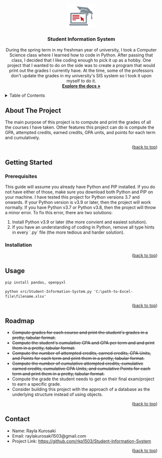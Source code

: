 <!--
Author: Rayla Kurosaki
GitHub: https://github.com/rkp1503
-->

<!DOCTYPE html>
<html>
	<head>
		<a name="readme-top"></a>
		<!-- PROJECT LOGO -->
		<br />
		<div align="center">
			<a href="https://github.com/rkp1503/Student_Information_System"><img src="assets/logo.png" alt="Logo" width="100" height="auto"></a>
			<h3 align="center">Student Information System</h3>
			<p align="center">
				During the spring term in my freshman year of university, I took a Computer Science class where I learned how to code in Python. After passing that class, I decided that I like coding enough to pick it up as a hobby. One project that I wanted to do on the side was to create a program that would print out the grades I currently have. At the time, some of the professors don't update the grades in my university's SIS system so I took it upon myself to do it.
				<br />
				<a href="https://github.com/rkp1503/Student_Information_System/docs"><strong>Explore the docs »</strong></a>
				<br />
			</p>
		</div>
	</head>
	<body>
		<!-- TABLE OF CONTENTS -->
		<details>
			<summary>Table of Contents</summary>
			<ol>
				<li><a href="#about-the-project">About The Project</a></li>
				<li><a href="#getting-started">Getting Started</a>
					<ul>
						<li><a href="#prerequisites">Prerequisites</a></li>
						<li><a href="#installation">Installation</a></li>
					</ul>
				</li>
				<li><a href="#usage">Usage</a></li>
				<li><a href="#roadmap">Roadmap</a></li>
				<li><a href="#contact">Contact</a></li>
			</ol>
		</details>
		<!-- ABOUT THE PROJECT -->
		<div>
			<h2 id="about-the-project">About The Project</h2>
			<p>
				The main purpose of this project is to compute and print the grades of all the courses I have taken. Other features this project can do is compute the GPA, attempted credits, earned credits, GPA units, and points for each term and cumulatively.
			</p>
			<p align="right">(<a href="#readme-top">back to top</a>)</p>
		</div>
		<div>
			<!-- GETTING STARTED -->
			<h2 id="getting-started">Getting Started</h2>
			<h3 id="prerequisites">Prerequisites</h3>
			<p>
				This guide will assume you already have Python and PIP installed. If you do not have either of those, make sure you download both Python and PIP on your machine. I have tested this project for Python versions 3.7 and onwards. If your Python version is v3.9 or later, then the project will work normally. If you have Python v3.7 or Python v3.8, then the project will throw a minor error. To fix this error, there are two solutions:
				<ol>
					<li>Install Python v3.9 or later (the more convient and easiest solution).</li>
					<li>If you have an understanding of coding in Python, remove all type hints in every `.py` file (the more tedious and harder solution).</li>
				</ol>
			</p>
			<h3 id="installation">Installation</h3>
			<p align="right">(<a href="#readme-top">back to top</a>)</p>
		</div>
		<div>
			<!-- USAGE EXAMPLES -->
			<h2 id="usage">Usage</h2>
			<p><pre><code>pip install pandas, openpyxl</code></pre></p>
			<p><pre><code>python src/Student-Information-System.py 'C:\path-to-Excel-file\filename.xlsx'</code></pre></p>
			<p align="right">(<a href="#readme-top">back to top</a>)</p>
		</div>
		<div>
			<!-- ROADMAP -->
			<h2 id="roadmap">Roadmap</h2>
			<ul>
				<li><del>Compute grades for each course and print the student's grades in a pretty, tabular format.</del></li>
				<li><del>Compute the student's cumulative GPA and GPA per term and and print them in a pretty, tabular format.</del></li>
				<li><del>Compute the number of attempted credits, earned credits, GPA Units, and Points for each term and print them in a pretty, tabular format.</del></li>
				<li><del>Compute the number of cumulative attempted credits, cumulative earned credits, cumulative GPA Units, and cumulative Points for each term and print them in a pretty, tabular format.</del>
				<li>Compute the grade the student needs to get on their final exam/project to earn a specific grade.</li>
				<li>Consider building this project with the approach of a database as the underlying structure instead of using objects.</li>
			</ul>
			<p align="right">(<a href="#readme-top">back to top</a>)</p>
		</div>
		<div>
			<h2 id="contact">Contact</h2>
			<ul>
				<li>Name: Rayla Kurosaki</li>
				<li>Email: raylakurosaki1503@gmail.com</li>
				<li>Project Link: <a href="https://github.com/rkp1503/Student-Information-System">https://github.com/rkp1503/Student-Information-System</a></li>
			</ul>
			<p align="right">(<a href="#readme-top">back to top</a>)</p>
		</div>
	</body>
</html>
